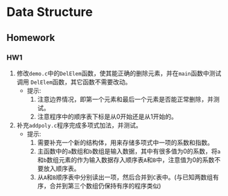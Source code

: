 # Data Structure
## Homework
### HW1
1. 修改`demo.c`中的`DelElem`函数，使其能正确的删除元素，并在`main`函数中测试调用 `DelElem`函数，其它函数不需要改动。
    - 提示:
        1. 注意边界情况，即第一个元素和最后一个元素是否能正常删除，并测试。
        2. 注意程序中的顺序表下标是从0开始还是从1开始的。
2. 补充`addpoly.c`程序完成多项式加法，并测试。 
    - 提示:
        1. 需要补充一个新的结构体，用来存储多项式中一项的系数和指数。
        2. 主函数中的`a`数组和`b`数组是输入数据，其中有很多值为0的系数，将`a`和`b`数组元素的作为输入数据存入顺序表`A`和`B`中，注意值为0的系数不要放入顺序表。
        3. 从`A`和`B`顺序表中分别读出一项，然后合并到`C`表中。(与已知两数组有序，合并到第三个数组仍保持有序的程序类似)
